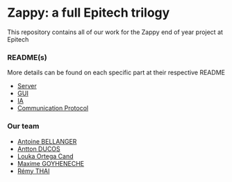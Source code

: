 # Zappy: a full Epitech trilogy

This repository contains all of our work for the Zappy end of year project at Epitech

### README(s)

More details can be found on each specific part at their respective README

* [Server](./zappySERVER/README.md)
* [GUI](./zappyGUI/README.md)
* [IA](./zappyAI/README.md)
* [Communication Protocol](./zappyDOC/README.md)

### Our team

* [Antoine BELLANGER](https://github.com/dawoox)
* [Antton DUCOS](https://github.com/AnttonDucos)
* [Louka Ortega Cand](https://github.com/LoukaOrtegaCand)
* [Maxime GOYHENECHE](https://github.com/ALittlePatate)
* [Rémy THAI](https://github.com/remythai)

